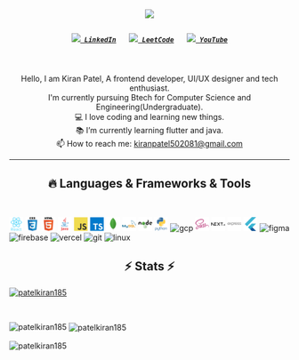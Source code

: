 
<h1 align="center">
  <a href="https://git.io/typing-svg">
    <img src="https://readme-typing-svg.herokuapp.com/?lines=Hello,+There!+👋;This+is+Kiran+Patel....;Nice+to+meet+you!&center=true&size=30">
  </a>
</h1>

<h5 align="center">
<code style="padding: 10px;"><a href="https://www.linkedin.com/in/kiran-patel-63b43a25b/" title="LinkedIn Profile"><img width="12" src="https://upload.wikimedia.org/wikipedia/commons/thumb/c/ca/LinkedIn_logo_initials.png/600px-LinkedIn_logo_initials.png"> LinkedIn</a></code>
<code style="padding: 10px;"><a href="https://leetcode.com/u/502081k/" title="LeetCode Profile"><img width="12" src="https://encrypted-tbn0.gstatic.com/images?q=tbn:ANd9GcQ32IaMkR8b0siALPt0EgagCHxPWqKrEZUFog&s"> LeetCode</a></code>
<code style="padding: 10px;"><a href="https://www.youtube.com/@kiranPatel-18" title="YouTube Profile"><img width="12" src="https://static.vecteezy.com/system/resources/previews/023/986/704/non_2x/youtube-logo-youtube-logo-transparent-youtube-icon-transparent-free-free-png.png"> YouTube</a></code>

</h5>
<br>
<p align="center">
  Hello, I am Kiran Patel, A frontend developer, UI/UX designer and tech enthusiast.
  <br>
  I'm currently pursuing Btech for Computer Science and Engineering(Undergraduate).
  <br>
  💻 I love coding and learning new things.
  <br>
  📚 I’m currently learning flutter and java.
  <br>
  📫 How to reach me: <a href="mailto: kiranpatel502081@gmail.com">kiranpatel502081@gmail.com</a>
</p>

<hr>
<h2 align="center">🔥 Languages & Frameworks & Tools</h2>
<br>
<p align="center">
<p align="left">
<img src="https://raw.githubusercontent.com/devicons/devicon/master/icons/react/react-original-wordmark.svg" alt="react" width="25" height="25" />
<img src="https://raw.githubusercontent.com/devicons/devicon/master/icons/css3/css3-original-wordmark.svg" alt="css3" width="25" height="25" />
  <img src="https://raw.githubusercontent.com/devicons/devicon/master/icons/html5/html5-original-wordmark.svg" alt="HTML5" width="25" height="25">

<img src="https://raw.githubusercontent.com/devicons/devicon/master/icons/java/java-original-wordmark.svg" alt="java" width="25" height="25" />
<img src="https://raw.githubusercontent.com/devicons/devicon/master/icons/javascript/javascript-original.svg" alt="javascript" width="25" height="25" />
<img src="https://raw.githubusercontent.com/devicons/devicon/master/icons/typescript/typescript-original.svg" alt="typescript" width="25" height="25" />
<img src="https://raw.githubusercontent.com/devicons/devicon/master/icons/mongodb/mongodb-original.svg" alt="mongodb" width="25" height="25" />
<img src="https://raw.githubusercontent.com/devicons/devicon/master/icons/mysql/mysql-original-wordmark.svg" alt="mysql" width="25" height="25" />
<img src="https://raw.githubusercontent.com/devicons/devicon/master/icons/nodejs/nodejs-original-wordmark.svg" alt="nodejs" width="25" height="25" />
<img src="https://raw.githubusercontent.com/devicons/devicon/master/icons/python/python-original-wordmark.svg" alt="python" width="25" height="25" />
<img src="https://www.vectorlogo.zone/logos/google_cloud/google_cloud-icon.svg" alt="gcp" width="25" height="25" />
<img src="https://raw.githubusercontent.com/devicons/devicon/master/icons/sass/sass-original.svg" alt="sass" width="25" height="25" />
<img src="https://raw.githubusercontent.com/devicons/devicon/master/icons/nextjs/nextjs-original-wordmark.svg" alt="nextjs" width="25" height="25" />
<img src="https://raw.githubusercontent.com/devicons/devicon/master/icons/express/express-original-wordmark.svg" alt="express" width="25" height="25" />
<img src="https://raw.githubusercontent.com/devicons/devicon/master/icons/flutter/flutter-original.svg" alt="flutter" width="25" height="25" />
<img src="https://www.vectorlogo.zone/logos/figma/figma-icon.svg" alt="figma" width="25" height="25" />
<img src="https://www.vectorlogo.zone/logos/firebase/firebase-icon.svg" alt="firebase" width="25" height="25" />
<img src="https://www.vectorlogo.zone/logos/vercel/vercel-icon.svg" alt="vercel" width="25" height="25" />
<img src="https://www.vectorlogo.zone/logos/git-scm/git-scm-icon.svg" alt="git" width="25" height="25" />
<img src="https://www.vectorlogo.zone/logos/linux/linux-icon.svg" alt="linux" width="25" height="25" />

</p>
</p>


<h2 align="center">⚡ Stats ⚡</h2>
<p
 align="left"> <a 
href="https://github.com/ryo-ma/github-profile-trophy"><img 
src="https://github-profile-trophy.vercel.app/?username=patelkiran185" 
alt="patelkiran185" /></a> </p>

<p 
align="left"> <a href="https://twitter.com/" 
target="blank"><img 
src="https://img.shields.io/twitter/follow/?logo=twitter&style=for-the-badge"
 alt="" /></a> </p>
<p><img align="left" 
src="https://github-readme-stats.vercel.app/api/top-langs?username=patelkiran185&show_icons=true&locale=en&layout=compact"
 alt="patelkiran185" /></p>

<p>&nbsp;<img 
align="center" 
src="https://github-readme-stats.vercel.app/api?username=patelkiran185&show_icons=true&locale=en"
 alt="patelkiran185" /></p>

<p><img 
align="center" 
src="https://github-readme-streak-stats.herokuapp.com/?user=patelkiran185&"
 alt="patelkiran185" /></p>

